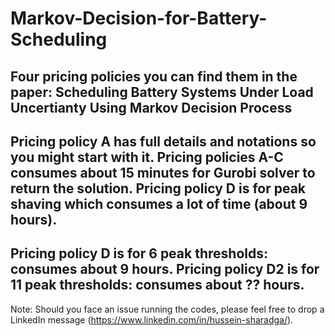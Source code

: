 # Markov-Decision-for-Battery-Scheduling

Four pricing policies you can find them in the paper: Scheduling Battery Systems Under Load Uncertianty Using Markov Decision Process 
-
Pricing policy A has  full details and notations so you might start with it.
Pricing policies A-C consumes about 15 minutes for Gurobi solver to return the solution.
Pricing policy D is for peak shaving which consumes a lot of time (about 9 hours).
-
Pricing policy D is for 6 peak thresholds:  consumes about 9 hours.
Pricing policy D2 is for 11 peak thresholds:  consumes about ?? hours.
-
Note: Should you face an issue running the codes, please feel free to drop a LinkedIn message (https://www.linkedin.com/in/hussein-sharadga/).
